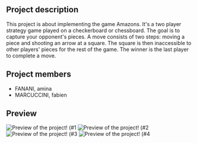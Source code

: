 ## Project description
This project is about implementing the game Amazons.
It's a two player strategy game played on a checkerboard or chessboard.
The goal is to capture your opponent's pieces.
A move consists of two steps: moving a piece and shooting an arrow at a square.
The square is then inaccessible to other players' pieces for the rest of the game.
The winner is the last player to complete a move.

## Project members
- FANANI, amina
- MARCUCCINI, fabien

## Preview
![Preview of the project! (#1](https://fabien-marcuccini.notion.site/image/https%3A%2F%2Fprod-files-secure.s3.us-west-2.amazonaws.com%2Fb09fcc6c-df16-46f2-8a4f-d37dba6294b1%2F1e8c9be2-e1d5-42e6-a97e-f481d68af55b%2FUntitled.png?table=block&id=4e85f480-9ab9-41a4-893e-c225279abc36&spaceId=b09fcc6c-df16-46f2-8a4f-d37dba6294b1&width=1100&userId=&cache=v2)
![Preview of the project! (#2](https://fabien-marcuccini.notion.site/image/https%3A%2F%2Fprod-files-secure.s3.us-west-2.amazonaws.com%2Fb09fcc6c-df16-46f2-8a4f-d37dba6294b1%2F332c1fc1-9742-44e2-a1fa-91d523b779f0%2FUntitled.png?table=block&id=dec0676c-bbcd-4ac4-aef0-6155be16686a&spaceId=b09fcc6c-df16-46f2-8a4f-d37dba6294b1&width=1100&userId=&cache=v2)
![Preview of the project! (#3](https://fabien-marcuccini.notion.site/image/https%3A%2F%2Fprod-files-secure.s3.us-west-2.amazonaws.com%2Fb09fcc6c-df16-46f2-8a4f-d37dba6294b1%2Fac59a1d2-1fa4-44f2-99c9-646d41ef20ad%2FUntitled.png?table=block&id=2a1fa1ad-5c17-4b46-9e5d-33f867090228&spaceId=b09fcc6c-df16-46f2-8a4f-d37dba6294b1&width=1110&userId=&cache=v2)
![Preview of the project! (#4](https://fabien-marcuccini.notion.site/image/https%3A%2F%2Fprod-files-secure.s3.us-west-2.amazonaws.com%2Fb09fcc6c-df16-46f2-8a4f-d37dba6294b1%2F50a412d2-a512-42e6-a90e-1494b0f2bb39%2FUntitled.png?table=block&id=ed78c1a1-28c3-4788-96a2-519d8f92f24a&spaceId=b09fcc6c-df16-46f2-8a4f-d37dba6294b1&width=1110&userId=&cache=v2)
